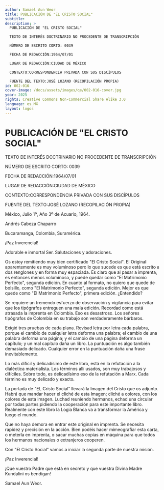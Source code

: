 ```yaml
---
author: Samael Aun Weor
title: PUBLICACIÓN DE "EL CRISTO SOCIAL"
subtitle:
description: >
  PUBLICACIÓN DE "EL CRISTO SOCIAL"

  TEXTO DE INTERÉS DOCTRINARIO NO PROCEDENTE DE TRANSCRIPCIÓN

  NÚMERO DE ESCRITO CORTO: 0039

  FECHA DE REDACCIÓN:1964/07/01

  LUGAR DE REDACCIÓN:CIUDAD DE MÉXICO

  CONTEXTO:CORRESPONDENCIA PRIVADA CON SUS DISCÍPULOS

  FUENTE DEL TEXTO:JOSÉ LOZANO (RECOPILACIÓN PROPIA)
id: 002-016
cover-image: /docs/assets/images/qe/002-016-cover.jpg
year: 2025
rights: Creative Commons Non-Commercial Share Alike 3.0
language: es_MX
layout: logos
---
```

# PUBLICACIÓN DE "EL CRISTO SOCIAL"

TEXTO DE INTERÉS DOCTRINARIO NO PROCEDENTE DE TRANSCRIPCIÓN

NÚMERO DE ESCRITO CORTO: 0039

FECHA DE REDACCIÓN:1964/07/01

LUGAR DE REDACCIÓN:CIUDAD DE MÉXICO

CONTEXTO:CORRESPONDENCIA PRIVADA CON SUS DISCÍPULOS

FUENTE DEL TEXTO:JOSÉ LOZANO (RECOPILACIÓN PROPIA)

México, Julio 1º, Año 3º de Acuario, 1964.

Andrés Cabeza Chaparro

Bucaramanga, Colombia, Suramérica.

¡Paz Inverencial!

Adorable e inmortal Ser. Salutaciones y adoraciones.

Os estoy remitiendo muy bien certificado "El Cristo Social". El Original aparentemente es muy voluminoso pero lo que sucede es que está escrito a dos renglones y en forma muy espaciada. Es claro que al pasar a imprenta, es entonces menos voluminoso, y puede quedar como "El Matrimonio Perfecto", segunda edición. En cuanto al formato, no quiero que quede de bolsillo, como "El Matrimonio Perfecto", segunda edición. Mejor es que quede como "El Matrimonio Perfecto", primera edición. ¿Entendido?

Se requiere un tremendo esfuerzo de observación y vigilancia para evitar que los tipógrafos entreguen una mala edición. Recordad como está atrasada la imprenta en Colombia. Eso es desastroso. Los señores tipógrafos de Colombia en su trabajo son verdaderamente bárbaros.

Exigid tres pruebas de cada plana. Revisad letra por letra cada palabra, porque el cambio de cualquier letra deforma una palabra; el cambio de una palabra deforma una página; y el cambio de una página deforma un capítulo; y un mal capítulo daña un libro. La puntuación es algo también demasiado delicado. Cualquier error en la puntuación daña una frase inevitablemente.

Lo más difícil y delicadísimo de este libro, está en la refutación a la dialéctica materialista. Los términos allí usados, son muy trabajosos y difíciles. Sobre todo, es delicadísimo eso de la refutación a Marx. Cada término es muy delicado y exacto.

La portada de "EL Cristo Social" llevará la Imagen del Cristo que os adjunto. Habrá que mandar hacer el cliché de esta Imagen; cliché a colores, con los colores de esta imagen. Luchad reuniendo hermanos, echad una circular por todas partes pidiendo la cooperación para este importante libro. Realmente con este libro la Logia Blanca va a transformar la América y luego el mundo.

Que no haya demora en entrar este original en imprenta. Se necesita rapidez y precisión en la acción. Bien podéis hacer mimeografiar esta carta, o meterla en imprenta, o sacar muchas copias en máquina para que todos los hermanos nacionales o extranjeros cooperen.

Con "El Cristo Social" vamos a iniciar la segunda parte de nuestra misión.

¡Paz Inverencial!

¡Que vuestro Padre que está en secreto y que vuestra Divina Madre Kundalini os bendigan!

Samael Aun Weor.

